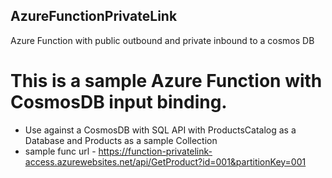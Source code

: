 ## AzureFunctionPrivateLink
Azure Function with public outbound and private inbound to a cosmos DB


# This is a sample Azure Function with CosmosDB input binding.

* Use against a CosmosDB with SQL API with ProductsCatalog as a Database and Products as a sample Collection
* sample func url - https://function-privatelink-access.azurewebsites.net/api/GetProduct?id=001&partitionKey=001
